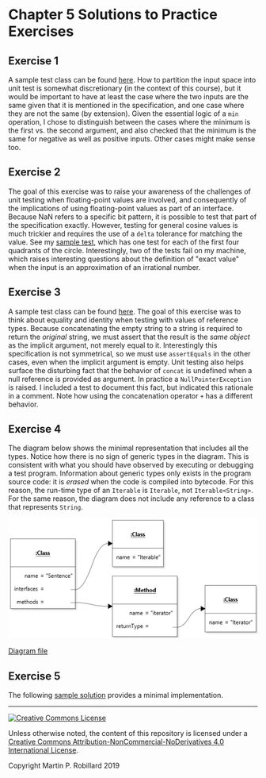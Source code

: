 # Chapter 5 Solutions to Practice Exercises

## Exercise 1

A sample test class can be found [here](../solutions-code/chapter5/TestMin.java). How to partition the input space into unit test is somewhat discretionary (in the context of this course), but it would be important to have at least the case where the two inputs are the same given that it is mentioned in the specification, and one case where they are not the same (by extension). Given the essential logic of a `min` operation, I chose to distinguish between the cases where the minimum is the first vs. the second argument, and also checked that the minimum is the same for negative as well as positive inputs. Other cases might make sense too.

## Exercise 2

The goal of this exercise was to raise your awareness of the challenges of unit testing when floating-point values are involved, and consequently of the implications of using floating-point values as part of an interface. Because NaN refers to a specific bit pattern, it is possible to test that part of the specification exactly. However, testing for general cosine values is much trickier and requires the use of a `delta` tolerance for matching the value. See my [sample test](../solutions-code/chapter5/TestCos.java), which has one test for each of the first four quadrants of the circle. Interestingly, two of the tests fail on my machine, which raises interesting questions about the definition of "exact value" when the input is an approximation of an irrational number. 

## Exercise 3

A sample test class can be found [here](../solutions-code/chapter5/TestConcat.java). The goal of this exercise was to think about equality and identity when testing with values of reference types. Because concatenating the empty string to a string is required to return the *original* string, we must assert that the result is the *same object* as the implicit argument, not merely equal to it. Interestingly this specification is not symmetrical, so we must use `assertEquals` in the other cases, even when the implicit argument is empty. Unit testing also helps surface the disturbing fact that the behavior of `concat` is undefined when a null reference is provided as argument. In practice a `NullPointerException` is raised. I included a test to document this fact, but indicated this rationale in a comment. Note how using the concatenation operator `+` has a different behavior. 

## Exercise 4

The diagram below shows the minimal representation that includes all the types. Notice how there is no sign of generic types in the diagram. This is consistent with what you should have observed by executing or debugging a test program. Information about generic types only exists in the program source code: it is *erased* when the code is compiled into bytecode. For this reason, the run-time type of an `Iterable` is `Iterable`, not `Iterable<String>`. For the same reason, the diagram does not include any reference to a class that represents `String`.

![](c5-exercise4.png)

[Diagram file](c5-exercise4.state.jet)

## Exercise 5

The following [sample solution](../solutions-code/chapter5/NumberLoader.java) provides a minimal implementation.

---
<a rel="license" href="http://creativecommons.org/licenses/by-nc-nd/4.0/"><img alt="Creative Commons License" style="border-width:0" src="https://i.creativecommons.org/l/by-nc-nd/4.0/88x31.png" /></a>

Unless otherwise noted, the content of this repository is licensed under a <a rel="license" href="http://creativecommons.org/licenses/by-nc-nd/4.0/">Creative Commons Attribution-NonCommercial-NoDerivatives 4.0 International License</a>. 

Copyright Martin P. Robillard 2019
